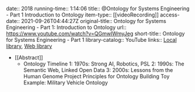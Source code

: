 date:: 2018
running-time:: 1:14:06
title:: @Ontology for Systems Engineering - Part 1 Introduction to Ontology
item-type:: [[videoRecording]]
access-date:: 2021-09-26T04:44:27Z
original-title:: Ontology for Systems Engineering - Part 1: Introduction to Ontology
url:: https://www.youtube.com/watch?v=QGmwIWmyJeg
short-title:: Ontology for Systems Engineering - Part 1
library-catalog:: YouTube
links:: [Local library](zotero://select/library/items/4CLM9KPM), [Web library](https://www.zotero.org/users/6520516/items/4CLM9KPM)

- [[Abstract]]
	- Ontology Timeline
	  1: 1970s: Strong AI, Robotics, PSL
	  2: 1990s: The Semantic Web, Linked Open Data
	  3: 2000s: Lessons from the Human Genome Project
	  Principles for Ontology Building
	  Toy Example: Military Vehicle Ontology